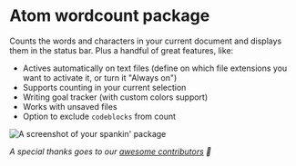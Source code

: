 # Atom wordcount package

Counts the words and characters in your current document and displays them in the status bar. Plus a handful of great features, like:

  - Actives automatically on text files (define on which file extensions you want to activate it, or turn it "Always on")
  - Supports counting in your current selection
  - Writing goal tracker (with custom colors support)
  - Works with unsaved files
  - Option to exclude `codeblocks` from count

![A screenshot of your spankin' package](https://f.cloud.github.com/assets/584259/2417048/20cf8554-ab14-11e3-9a9b-e29bde602654.gif)

*A special thanks goes to our [awesome contributors](https://github.com/nesQuick/atom-wordcount/graphs/contributors) 👏*
